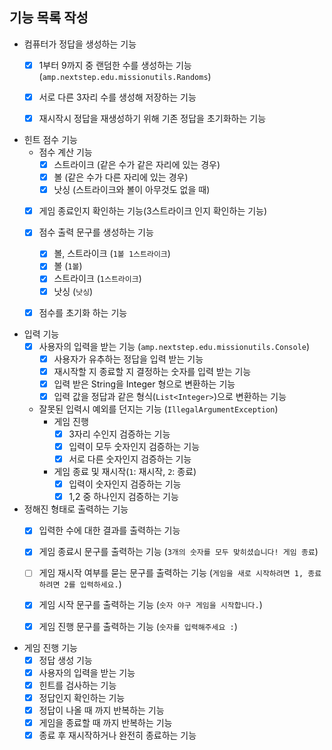 ## 기능 목록 작성

- 컴퓨터가 정답을 생성하는 기능
    - [x] 1부터 9까지 중 랜덤한 수를 생성하는 기능 (`amp.nextstep.edu.missionutils.Randoms`)
    - [x] 서로 다른 3자리 수를 생성해 저장하는 기능
    - [x] 재시작시 정답을 재생성하기 위해 기존 정답을 초기화하는 기능


- 힌트 점수 기능
    - 점수 계산 기능
       - [x] 스트라이크 (같은 수가 같은 자리에 있는 경우)
       - [x] 볼 (같은 수가 다른 자리에 있는 경우)
       - [x] 낫싱 (스트라이크와 볼이 아무것도 없을 때)
    - [x] 게임 종료인지 확인하는 기능(3스트라이크 인지 확인하는 기능)
    - [x] 점수 출력 문구를 생성하는 기능
       - [x] 볼, 스트라이크 (`1볼 1스트라이크`)
       - [x] 볼 (`1볼`)
       - [x] 스트라이크 (`1스트라이크`)
       - [x] 낫싱 (`낫싱`)
    - [x] 점수를 초기화 하는 기능


- 입력 기능
    - [x] 사용자의 입력을 받는 기능 (`amp.nextstep.edu.missionutils.Console`)
        - [x] 사용자가 유추하는 정답을 입력 받는 기능
        - [x] 재시작할 지 종료할 지 결정하는 숫자를 입력 받는 기능
        - [x] 입력 받은 String을 Integer 형으로 변환하는 기능
        - [x] 입력 값을 정답과 같은 형식(`List<Integer>`)으로 변환하는 기능
    - 잘못된 입력시 예외를 던지는 기능 (`IllegalArgumentException`)
        - 게임 진행
            - [x] 3자리 수인지 검증하는 기능
            - [x] 입력이 모두 숫자인지 검증하는 기능
            - [x] 서로 다른 숫자인지 검증하는 기능
        - 게임 종료 및 재시작(`1`: 재시작, `2`: 종료)
            - [x] 입력이 숫자인지 검증하는 기능
            - [x] 1,2 중 하나인지 검증하는 기능
- 정해진 형태로 출력하는 기능
  - [x] 입력한 수에 대한 결과를 출력하는 기능
  - [x] 게임 종료시 문구를 출력하는 기능 (`3개의 숫자를 모두 맞히셨습니다! 게임 종료`)
  - [ ] 게임 재시작 여부를 묻는 문구를 출력하는 기능 (`게임을 새로 시작하려면 1, 종료하려면 2를 입력하세요.`)
  - [x] 게임 시작 문구를 출력하는 기능 (`숫자 야구 게임을 시작합니다.`)
  - [x] 게임 진행 문구를 출력하는 기능 (`숫자를 입력해주세요 :`)


- 게임 진행 기능
    - [x] 정답 생성 기능
    - [x] 사용자의 입력을 받는 기능
    - [x] 힌트를 검사하는 기능
    - [x] 정답인지 확인하는 기능
    - [x] 정답이 나올 때 까지 반복하는 기능
    - [x] 게임을 종료할 때 까지 반복하는 기능
    - [x] 종료 후 재시작하거나 완전히 종료하는 기능

